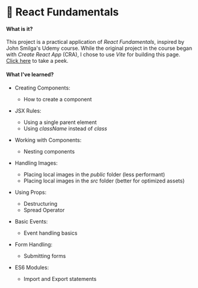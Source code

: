 # 🐣 React Fundamentals

#### What is it?

This project is a practical application of *React Fundamentals*, inspired by John Smilga's Udemy course. While the original project in the course began with *Create React App* (CRA), I chose to use *Vite* for building this page. [Click here](https://hevelyncosta.github.io/best-sellers-app/) to take a peek.

#### What I've learned?

- Creating Components:

  - How to create a component

- JSX Rules:

  - Using a single parent element
  - Using *className* instead of *class*

- Working with Components:

  - Nesting components

- Handling Images:

  - Placing local images in the *public* folder (less performant)
  - Placing local images in the *src* folder (better for optimized assets)

- Using Props:

  - Destructuring
  - Spread Operator

- Basic Events:

  - Event handling basics

- Form Handling:

  - Submitting forms

- ES6 Modules:
  - Import and Export statements
